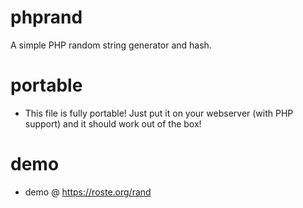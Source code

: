# phprand
A simple PHP random string generator and hash.

# portable
* This file is fully portable! Just put it on your webserver (with PHP support) and it should work out of the box!

# demo
* demo @ https://roste.org/rand

